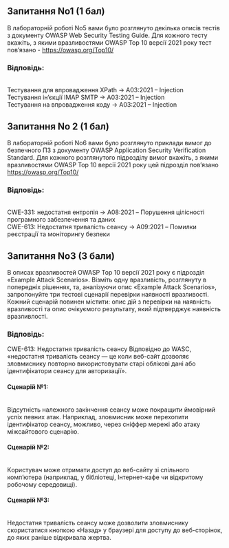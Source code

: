 ## Запитання No1 (1 бал)
В лабораторній роботі No5 вами було розглянуто декілька описів тестів з документу
OWASP Web Security Testing Guide.
Для кожного тесту вкажіть, з якими вразливостями OWASP Top 10 версії 2021 року
тест пов’язано - https://owasp.org/Top10/

### Відповідь: 

<br> Тестування для впровадження XPath -> A03:2021 – Injection
<br> Тестування ін’єкції IMAP SMTP -> A03:2021 – Injection
<br> Тестування на впровадження коду -> A03:2021 – Injection

## Запитання No 2 (1 бал)
В лабораторній роботі No6 вами було розглянуто приклади вимог до безпечного ПЗ
з документу OWASP Application Security Verification Standard.
Для кожного розглянутого підрозділу вимог вкажіть, з якими вразливостями OWASP
Top 10 версії 2021 року цей підрозділ пов’язано https://owasp.org/Top10/

### Відповідь:
<br> CWE-331: недостатня ентропія -> A08:2021 – Порушення цілісності програмного забезпечення та даних
<br> CWE-613: Недостатня тривалість сеансу -> A09:2021 – Помилки реєстрації та моніторингу безпеки

## Запитання No3 (3 бали)
В описах вразливостей OWASP Top 10 версії 2021 року є підрозділ «Example Attack
Scenarios». Візміть одну вразливість, розглянуту в попередніх рішеннях, та, аналізуючи
опис «Example Attack Scenarios», запропонуйте три тестові сценарії перевірки наявності
вразливості. Кожний сценарій повинен містити: опис дій з перевірки на наявність
вразливості та опис очікуємого результату, який підтверджує наявність вразливлості.

### Відповідь:
CWE-613: Недостатня тривалість сеансу
Відповідно до WASC, «недостатня тривалість сеансу — це коли веб-сайт дозволяє зловмиснику повторно використовувати 
старі облікові дані або ідентифікатори сеансу для авторизації».

#### Сценарій №1: 
<br> Відсутність належного закінчення сеансу може покращити ймовірний успіх певних атак. Наприклад, зловмисник може перехопити ідентифікатор сеансу, можливо, через сніффер мережі або атаку міжсайтового сценарію. 

#### Сценарій №2: 
<br> Kористувач може отримати доступ до веб-сайту зі спільного комп’ютера (наприклад, у бібліотеці, Інтернет-кафе чи відкритому робочому середовищі).

#### Сценарій №3: 
<br> Недостатня тривалість сеансу може дозволити зловмиснику скористатися кнопкою «Назад» у браузері для доступу до веб-сторінок, до яких раніше відкривала жертва.
